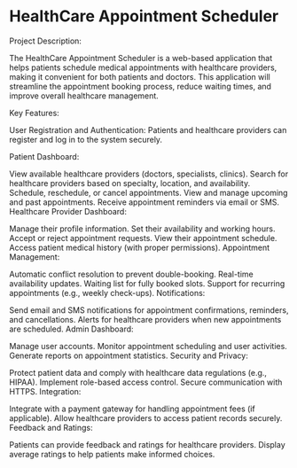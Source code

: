  # HealthCare Appointment Scheduler

Project Description:

The HealthCare Appointment Scheduler is a web-based application that helps patients schedule medical appointments with healthcare providers, making it convenient for both patients and doctors. This application will streamline the appointment booking process, reduce waiting times, and improve overall healthcare management.

Key Features:

User Registration and Authentication: Patients and healthcare providers can register and log in to the system securely.

Patient Dashboard:

View available healthcare providers (doctors, specialists, clinics).
Search for healthcare providers based on specialty, location, and availability.
Schedule, reschedule, or cancel appointments.
View and manage upcoming and past appointments.
Receive appointment reminders via email or SMS.
Healthcare Provider Dashboard:

Manage their profile information.
Set their availability and working hours.
Accept or reject appointment requests.
View their appointment schedule.
Access patient medical history (with proper permissions).
Appointment Management:

Automatic conflict resolution to prevent double-booking.
Real-time availability updates.
Waiting list for fully booked slots.
Support for recurring appointments (e.g., weekly check-ups).
Notifications:

Send email and SMS notifications for appointment confirmations, reminders, and cancellations.
Alerts for healthcare providers when new appointments are scheduled.
Admin Dashboard:

Manage user accounts.
Monitor appointment scheduling and user activities.
Generate reports on appointment statistics.
Security and Privacy:

Protect patient data and comply with healthcare data regulations (e.g., HIPAA).
Implement role-based access control.
Secure communication with HTTPS.
Integration:

Integrate with a payment gateway for handling appointment fees (if applicable).
Allow healthcare providers to access patient records securely.
Feedback and Ratings:

Patients can provide feedback and ratings for healthcare providers.
Display average ratings to help patients make informed choices.

